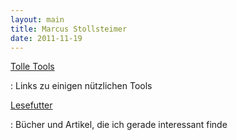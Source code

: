 ```yaml
---
layout: main
title: Marcus Stollsteimer
date: 2011-11-19
---
```


[Tolle Tools](tools.html)

  : Links zu einigen nützlichen Tools

[Lesefutter](lesefutter.html)

  : Bücher und Artikel, die ich gerade interessant finde
